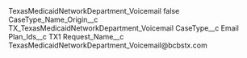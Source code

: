 <?xml version="1.0" encoding="UTF-8"?>
<CustomMetadata xmlns="http://soap.sforce.com/2006/04/metadata" xmlns:xsi="http://www.w3.org/2001/XMLSchema-instance" xmlns:xsd="http://www.w3.org/2001/XMLSchema">
    <label>TexasMedicaidNetworkDepartment_Voicemail</label>
    <protected>false</protected>
    <values>
        <field>CaseType_Name_Origin__c</field>
        <value xsi:type="xsd:string">TX_TexasMedicaidNetworkDepartment_Voicemail</value>
    </values>
    <values>
        <field>CaseType__c</field>
        <value xsi:type="xsd:string">Email</value>
    </values>
    <values>
        <field>Plan_Ids__c</field>
        <value xsi:type="xsd:string">TX1</value>
    </values>
    <values>
        <field>Request_Name__c</field>
        <value xsi:type="xsd:string">TexasMedicaidNetworkDepartment_Voicemail@bcbstx.com</value>
    </values>
</CustomMetadata>
